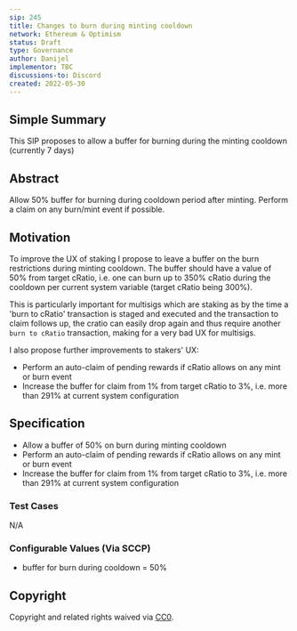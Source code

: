 ```yaml
---
sip: 245
title: Changes to burn during minting cooldown
network: Ethereum & Optimism
status: Draft
type: Governance
author: Danijel
implementor: TBC
discussions-to: Discord
created: 2022-05-30
---
```


## Simple Summary

This SIP proposes to allow a buffer for burning during the minting cooldown (currently 7 days)    

## Abstract

Allow 50% buffer for burning during cooldown period after minting. Perform a claim on any burn/mint event if possible.  

## Motivation

To improve the UX of staking I propose to leave a buffer on the burn restrictions during minting cooldown. The buffer should have a value of 50% from target cRatio, i.e. one can burn up to 350% cRatio during the cooldown per current system variable (target cRatio being 300%).  

This is particularly important for multisigs which are staking as by the time a 'burn to cRatio' transaction is staged and executed and the transaction to claim follows up, the cratio can easily drop again and thus require another `burn to cRatio` transaction, making for a very bad UX for multisigs.  

I also propose further improvements to stakers' UX:  
- Perform an auto-claim of pending rewards if cRatio allows on any mint or burn event  
- Increase the buffer for claim from 1% from target cRatio to 3%, i.e. more than 291% at current system configuration

## Specification

- Allow a buffer of 50% on burn during minting cooldown
- Perform an auto-claim of pending rewards if cRatio allows on any mint or burn event  
- Increase the buffer for claim from 1% from target cRatio to 3%, i.e. more than 291% at current system configuration

 
### Test Cases

N/A

### Configurable Values (Via SCCP)
- buffer for burn during cooldown = 50%


## Copyright

Copyright and related rights waived via [CC0](https://creativecommons.org/publicdomain/zero/1.0/).
